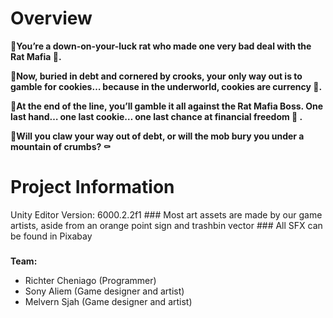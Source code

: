 <h1>Overview</h1>
<b>🐀You’re a down-on-your-luck rat who made one very bad deal with the Rat Mafia 💼.

🍪Now, buried in debt and cornered by crooks, your only way out is to gamble for cookies… because in the underworld, cookies are currency 💸.

🐀At the end of the line, you’ll gamble it all against the Rat Mafia Boss.
One last hand… one last cookie… one last chance at financial freedom 👑 .

🍪Will you claw your way out of debt, or will the mob bury you under a mountain of crumbs? ⚰️</b>

<h1>Project Information</h1>
Unity Editor Version: 6000.2.2f1
###
Most art assets are made by our game artists, aside from an orange point sign and trashbin vector
###
All SFX can be found in Pixabay

###

###

<b>Team:</b>
- Richter Cheniago (Programmer)
- Sony Aliem (Game designer and artist)
- Melvern Sjah (Game designer and artist)

